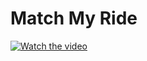 # Match My Ride

[![Watch the video](https://drive.google.com/open?id=11epzfpvxvlsDC4LTReXIhJyONzTCrWut)](https://drive.google.com/open?id=10MM_DrZ5e9OtH4h5VOn7dJALDsSZc-_W)
